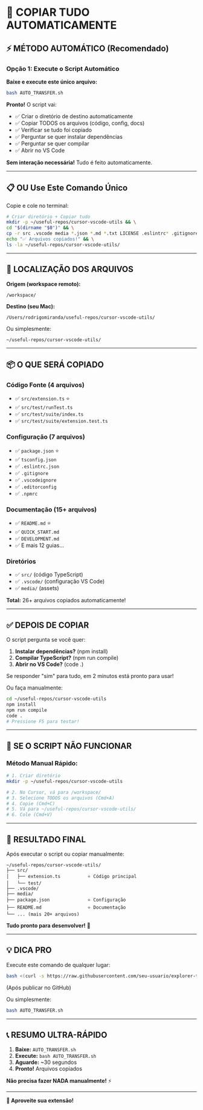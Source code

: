 # 🚀 COPIAR TUDO AUTOMATICAMENTE

## ⚡ MÉTODO AUTOMÁTICO (Recomendado)

### Opção 1: Execute o Script Automático

**Baixe e execute este único arquivo:**

```bash
bash AUTO_TRANSFER.sh
```

**Pronto!** O script vai:
- ✅ Criar o diretório de destino automaticamente
- ✅ Copiar TODOS os arquivos (código, config, docs)
- ✅ Verificar se tudo foi copiado
- ✅ Perguntar se quer instalar dependências
- ✅ Perguntar se quer compilar
- ✅ Abrir no VS Code

**Sem interação necessária!** Tudo é feito automaticamente.

---

## 📋 OU Use Este Comando Único

Copie e cole no terminal:

```bash
# Criar diretório + Copiar tudo
mkdir -p ~/useful-repos/cursor-vscode-utils && \
cd "$(dirname "$0")" && \
cp -r src .vscode media *.json *.md *.txt LICENSE .eslintrc* .gitignore .vscodeignore .editorconfig .npmrc *.sh ~/useful-repos/cursor-vscode-utils/ 2>/dev/null ; \
echo "✅ Arquivos copiados!" && \
ls -la ~/useful-repos/cursor-vscode-utils/
```

---

## 🎯 LOCALIZAÇÃO DOS ARQUIVOS

**Origem (workspace remoto):**
```
/workspace/
```

**Destino (seu Mac):**
```
/Users/rodrigomiranda/useful-repos/cursor-vscode-utils/
```

Ou simplesmente:
```
~/useful-repos/cursor-vscode-utils/
```

---

## 📦 O QUE SERÁ COPIADO

### Código Fonte (4 arquivos)
- ✅ `src/extension.ts` ⭐
- ✅ `src/test/runTest.ts`
- ✅ `src/test/suite/index.ts`
- ✅ `src/test/suite/extension.test.ts`

### Configuração (7 arquivos)
- ✅ `package.json` ⭐
- ✅ `tsconfig.json`
- ✅ `.eslintrc.json`
- ✅ `.gitignore`
- ✅ `.vscodeignore`
- ✅ `.editorconfig`
- ✅ `.npmrc`

### Documentação (15+ arquivos)
- ✅ `README.md` ⭐
- ✅ `QUICK_START.md`
- ✅ `DEVELOPMENT.md`
- ✅ E mais 12 guias...

### Diretórios
- ✅ `src/` (código TypeScript)
- ✅ `.vscode/` (configuração VS Code)
- ✅ `media/` (assets)

**Total:** 26+ arquivos copiados automaticamente!

---

## ✅ DEPOIS DE COPIAR

O script pergunta se você quer:
1. **Instalar dependências?** (npm install)
2. **Compilar TypeScript?** (npm run compile)
3. **Abrir no VS Code?** (code .)

Se responder "sim" para tudo, em 2 minutos está pronto para usar!

Ou faça manualmente:

```bash
cd ~/useful-repos/cursor-vscode-utils
npm install
npm run compile
code .
# Pressione F5 para testar!
```

---

## 🔧 SE O SCRIPT NÃO FUNCIONAR

### Método Manual Rápido:

```bash
# 1. Criar diretório
mkdir -p ~/useful-repos/cursor-vscode-utils

# 2. No Cursor, vá para /workspace/
# 3. Selecione TODOS os arquivos (Cmd+A)
# 4. Copie (Cmd+C)
# 5. Vá para ~/useful-repos/cursor-vscode-utils/
# 6. Cole (Cmd+V)
```

---

## 🎉 RESULTADO FINAL

Após executar o script ou copiar manualmente:

```
~/useful-repos/cursor-vscode-utils/
├── src/
│   ├── extension.ts          ⭐ Código principal
│   └── test/
├── .vscode/
├── media/
├── package.json              ⭐ Configuração
├── README.md                 ⭐ Documentação
└── ... (mais 20+ arquivos)
```

**Tudo pronto para desenvolver!** 🚀

---

## 💡 DICA PRO

Execute este comando de qualquer lugar:

```bash
bash <(curl -s https://raw.githubusercontent.com/seu-usuario/explorer-tools/main/AUTO_TRANSFER.sh)
```

(Após publicar no GitHub)

Ou simplesmente:

```bash
bash AUTO_TRANSFER.sh
```

---

## 📞 RESUMO ULTRA-RÁPIDO

1. **Baixe:** `AUTO_TRANSFER.sh`
2. **Execute:** `bash AUTO_TRANSFER.sh`
3. **Aguarde:** ~30 segundos
4. **Pronto!** Arquivos copiados

**Não precisa fazer NADA manualmente!** ⚡

---

**🎊 Aproveite sua extensão!**
